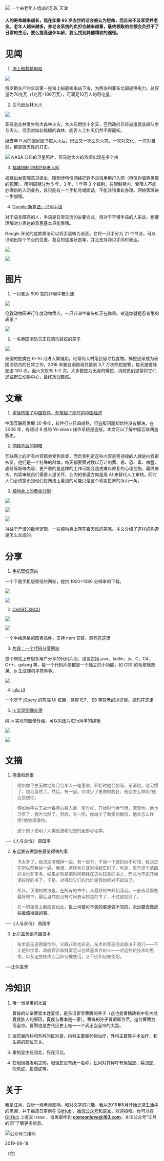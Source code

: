 ![](https://raw.githubusercontent.com/superJavo/image/master/oldteam.jpg)
一个由老年人组成的乐队  天津

#### 人的寿命越来越长，现在如果 65 岁去世的话会被认为短命，而且来不及享受养老金。老年人越来越多，养老金系统的负担会越来越重，最终领取的金额会负担不了日常的生活，要么提高退休年龄，要么找到其他增收的途径。

# 见闻

1. [海上船载核电站](https://www.zaobao.com/znews/international/story20190824-983404)   

![](https://raw.githubusercontent.com/superJavo/image/master/ship.jpg)

俄罗斯生产的全球第一座海上船载核电站下海，为西伯利亚东北部提供电力。总容量为70兆瓦（1兆瓦=100万瓦），可满足10万人的用电量。

2. 亚马逊丛林大火

![](https://raw.githubusercontent.com/superJavo/image/master/amazon.jpg)

亚马逊丛林发生特大森林火灾，大火已燃烧十余天，巴西政府已经派遣武装部队参与灭火，但面对如此规模的森林，能否人工扑灭仍然不得而知。  

继去年 9 月的国家图书馆大火后，巴西又一次面对火灾。一次对文化，一次对自然，都是毁灭性的打击。

![](https://raw.githubusercontent.com/superJavo/image/master/amazon2.jpg)
NASA 公布的卫星照片，亚马逊大火的浓烟出现在多个州

3. [福建限制网络犯罪者入网](http://fjca.miit.gov.cn/News/13612.html)  

福建出台管理意见提出，限制涉电信网络犯罪不良信用用户入网（电信诈骗等类型的犯罪），限制周期分为 5 年、3 年、1 年等 3 个级别。在限制期内，受限人不能办理新的入网业务，且只能有一个手机号或固话，不能注销重新办理。网络管理进一步加强。

4. [Google 新算法，识别手语](https://www.bbc.com/news/technology-49410945)  

对于语言障碍的人，手语是日常交流的主要方式，但对于不懂手语的人来说，想要理解对方表达的意思基本只能靠猜。

Google 开发的这款算法可以将手语转为语音。它将一只手分为 21 个节点，可以识别出每个节点的位置、相互的连接状态等，并且支持两只手同时表达。

![](https://raw.githubusercontent.com/superJavo/image/master/hand.png)

![](https://raw.githubusercontent.com/superJavo/image/master/hand.gif)


# 图片

1. 一只重达 900 克的非洲牛箱头蛙

![](https://raw.githubusercontent.com/superJavo/image/master/fatfrog.jpg)

伦敦动物园进行年度动物盘点，一只非洲牛箱头蛙正在称重。难道你就是忍者龟的表弟？

![](https://raw.githubusercontent.com/superJavo/image/master/tortoise.jpg)

2. 一名泰国消防员正在清洗装蛇的笼子

![](https://raw.githubusercontent.com/superJavo/image/master/snake.jpg)

泰国的蛇类在 6~10 月进入繁殖期，经常闯入村落民居寻找食物。捕蛇逐渐成为泰国消防员的日常工作，2018 年曼谷消防局共接到 3.7 万次除蛇报警，每天接警除蛇逾 100 次，而火灾仅有 1~2 次。大多数蛇为无毒的蟒蛇，消防员们通常将它们送往野生动物中心，最终放归自然。

# 文章

1. [盗版伤害了中国软件，却撑起了那时的中国经济](https://dajia.qq.com/original/category/lyj20180428.html) 

中国互联网发展 20 多年，软件行业日趋成熟，但盗版问题却始终没有解决。在 2006 年，有超过 8 成的 Windows 操作系统是盗版。本文可以了解中国互联网盗版史。

2. [网络背后的阴暗](https://www.ifanr.com/1246758)   

互联网上的所有内容都会受到监督，而负责判定这些内容是否违规的人就是内容审核员。他们是一个特殊的群体，每天都要面对数以万计的黄、暴、恐、毒、血腥、虐待等极端内容，更严重的是这样的工作可能会造成难以修复的心理创伤，最终麻木。内容审核员们需要人道关怀，业内的普遍方向是用 AI 来替代人工审核。同时人们必须意识到他们在网络上看到的可能只是这个真实世界的冰山一角。

3. [植物身上的黄金分割](https://card.weibo.com/article/m/show/id/2309404407466321379574)  

![](https://raw.githubusercontent.com/superJavo/image/master/qsl.jpg)  

![](https://raw.githubusercontent.com/superJavo/image/master/xrk.jpg)  

![](https://raw.githubusercontent.com/superJavo/image/master/dylh.jpg)

得益于严谨的数学逻辑，一些植物身上存在着天然的美感。本文介绍了这样的构造是怎么长成的。

# 分享

1. [手机壁纸网站](https://mc-myth.cn/files/wallpaper)   

一个下载手机版壁纸的网站，提供 1920×1080 分辨率的下载。

![](https://raw.githubusercontent.com/superJavo/image/master/wallpaper2.png)  

![](https://raw.githubusercontent.com/superJavo/image/master/wallpaper1.png)  


2. [CHART.XKCD](https://timqian.com/chart.xkcd)  

![](https://raw.githubusercontent.com/superJavo/image/master/CHART.XKCD.png)

![](https://raw.githubusercontent.com/superJavo/image/master/CHART.XKCD2.png)

一个手绘风格的图表插件，支持 npm 安装，源码在[这里](https://github.com/timqian/chart.xkcd)

3. [片段：一个代码分享网站](https://pianduan.fun/)  

这个网站上有很多用户分享的代码片段，语言包括 java、kotlin、js、C、C#、C++、golang 等，每一个代码片段都是一个独立的小功能，如 CSS 的毛玻璃效果、js 生成随机字符串等。

![](https://raw.githubusercontent.com/superJavo/image/master/pianduan.png)

4. [lulu UI](https://l-ui.com)

一个基于 jQuery 的前端 UI 框架，兼容 IE7、IE8 等较老的浏览器。源码在[这里](https://github.com/yued-fe/lulu)

5. [js 实现图像处理](https://chenshenhai.github.io/pictool-doc)

纯 js 实现的图像处理，可以对图片进行简单的编辑

![](https://raw.githubusercontent.com/superJavo/image/master/pictool.png)

![](https://raw.githubusercontent.com/superJavo/image/master/pictool.gif)

# 文摘

1. 感激和怨恨

>假如你平白无故地每月给某人一笔惠赠，开始时他会惊讶，渐渐地，他习惯了，视为当然了。然后，有一回，你减少了惠赠的数目，他会怎么样呢?他会怨恨你。　　

>假如你平白无故地每月向某人敲一笔竹杠，开始时他会气愤，渐渐地，他也习惯了，视为当然了。然后，有一回，你减少了勒索的数目，他会怎么样呢?他会感激你。  

>这个例子说明了人类感激和怨恨的全部心理学。  

---《人与永恒》 周国平

2. 永远要去做那些最值得做的事

>书太多了，我决定清理掉一些。有一些书，不读一下就扔似乎可惜，我决定在扔以前粗读一遍。我想，这样也许就对得起它们了。可是，属于这个范围的书也非常多，结果必然是把时间都耗在这些较差的书上，而总也不能开始读较好的书了。于是，对得起它们的代价是我始终对不起自己。  

>所以，正确的做法是，在所有的书中，从最好的书开始读起。一直去读那些最好的书，最后当然就没有时间去读较差的书了，不过这就对了。  

>在一切事情上都应该如此。**世上可做可不做的事是做不完的，永远要去做那些最值得做的事**。

---《人与永恒》 周国平

3. 比尔盖茨谈基因技术

>技术是无道德属性的，它既非善也非恶。技术的善恶完全取决于我们——不止是科学家、政府官员和财富足以创建基金会的人——对这些新技术的思考，以及这些技术应当如何被使用，又不应如何被使用。

---比尔盖茨

# 冷知识

1. 唯一当皇帝的太监

    曹操的父亲曹嵩本姓夏侯，是东汉宦官曹腾的养子（这也是曹魏政权中有大批夏侯族人的原因，夏侯与曹本是一家）。曹操的孙子曹叡即位后，追封曹腾为高皇帝。曹腾也是古代历史上唯一一个真正当皇帝的太监。

2. 医院里内科和外科的区别是，内科主要靠药物治疗，外科主要靠手术治疗，和生病的部位无关。

3. 秦始皇生在河北，死在河北。

4. 在眼镜被发明之前，眼镜蛇没有统一名称，民间对其称呼有蝙蝠蛇、扁颈蛇、吹风蛇、膨颈蛇等。

# 关于

我是江月，受阮一峰老师影响，和对文字的兴趣，我从2019年8月开始记录生活中的见闻，并于每周日更新在 [GitHub](https://superjavo.github.io/weekly) 、[微信公众号](https://weixin.sogou.com/weixin?type=1&s_from=input&query=Javo-Net&ie=utf8&_sug_=n&_sug_type_=)和[语雀](https://www.yuque.com/javo/weekly)，欢迎投稿。你可以在 [GitHub](https://github.com/superJavo/weekly) 上提交 issue ，或发邮件到 [***comeonjavo@163.com***](mailto://comeonjavo@163.com)。关注公众号“江月的网”了解更多信息。   

![公众号二维码](https://raw.githubusercontent.com/superJavo/image/master/wx_logo.jpg)

2019-08-18  

（完）